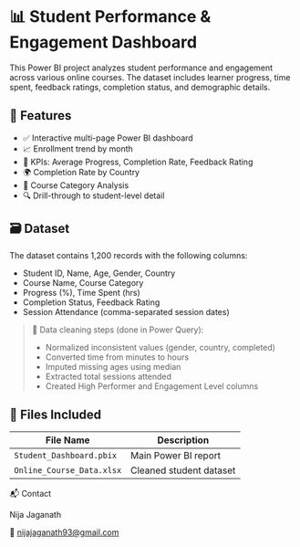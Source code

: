 # 📊 Student Performance & Engagement Dashboard

This Power BI project analyzes student performance and engagement across various online courses. The dataset includes learner progress, time spent, feedback ratings, completion status, and demographic details.

## 🚀 Features

- ✅ Interactive multi-page Power BI dashboard
- 📈 Enrollment trend by month
- 🎯 KPIs: Average Progress, Completion Rate, Feedback Rating
- 🌍 Completion Rate by Country
- 📂 Course Category Analysis
- 🔍 Drill-through to student-level detail

## 🗃️ Dataset

The dataset contains 1,200 records with the following columns:

- Student ID, Name, Age, Gender, Country
- Course Name, Course Category
- Progress (%), Time Spent (hrs)
- Completion Status, Feedback Rating
- Session Attendance (comma-separated session dates)

> 📝 Data cleaning steps (done in Power Query):
> - Normalized inconsistent values (gender, country, completed)
> - Converted time from minutes to hours
> - Imputed missing ages using median
> - Extracted total sessions attended
> - Created High Performer and Engagement Level columns

## 📁 Files Included

| File Name                        | Description                          |
|----------------------------------|--------------------------------------|
| `Student_Dashboard.pbix`        | Main Power BI report                 |
| `Online_Course_Data.xlsx`       | Cleaned student dataset              |

📬 Contact 

Nija Jaganath

📧 nijajaganath93@gmail.com

